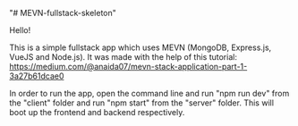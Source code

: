 "# MEVN-fullstack-skeleton" 

Hello!

This is a simple fullstack app which uses MEVN (MongoDB, Express.js, VueJS and Node.js).
It was made with the help of this tutorial: https://medium.com/@anaida07/mevn-stack-application-part-1-3a27b61dcae0

In order to run the app, open the command line and run "npm run dev" from the "client" folder and run "npm start" from the "server" folder. This will boot up the frontend and backend respectively.
